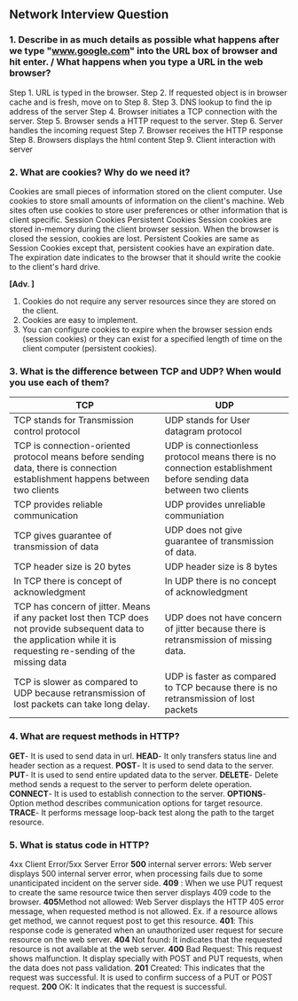 ## Network Interview Question

### 1. Describe in as much details as possible what happens after we type "www.google.com" into the URL box of browser and hit enter. / What happens when you type a URL in the web browser?
Step 1. URL is typed in the browser.
Step 2. If requested object is in browser cache and is fresh, move on to Step  8.
Step 3. DNS lookup to find the ip address of the server
Step 4. Browser initiates a TCP connection with the server.
Step 5. Browser sends a HTTP request to the server.
Step 6. Server handles the incoming request
Step 7. Browser receives the HTTP response
Step 8. Browsers displays the html content 
Step 9. Client interaction with server

### 2. What are cookies? Why do we need it?
Cookies are small pieces of information stored on the client computer. Use cookies to store small amounts of information on the client's machine. Web sites often use cookies to store user preferences or other information that is client specific.
Session Cookies
Persistent Cookies
Session cookies are stored in-memory during the client browser session. When the browser is closed the session, cookies are lost.
Persistent Cookies are same as Session Cookies except that, persistent cookies have an expiration date. The expiration date indicates to the browser that it should write the cookie to the client's hard drive.

**[Adv. ]**
1. Cookies do not require any server resources since they are stored on the client.
2. Cookies are easy to implement.
3. You can configure cookies to expire when the browser session ends (session cookies) or they can exist for a specified length of time on the client computer (persistent cookies).

### 3. What is the difference between TCP and UDP? When would you use each of them?
TCP|UDP
--|--
TCP stands for Transmission control protocol|UDP stands for User datagram protocol
TCP is connection-oriented protocol means before sending data, there is connection establishment happens between two clients|UDP is connectionless protocol means there is no connection establishment before sending data between two clients
TCP provides reliable communication|UDP provides unreliable communiation
TCP gives guarantee of transmission of data|UDP does not give guarantee of transmission of data.
TCP header size is 20 bytes|UDP header size is 8 bytes
In TCP there is concept of acknowledgment|In UDP there is no concept of acknowledgment
TCP has concern of jitter. Means if any packet lost then TCP does not provide subsequent data to the application while it is requesting re-sending of the missing data|UDP does not have concern of jitter because there is retransmission of missing data.
TCP is slower as compared to UDP because retransmission of lost packets can take long delay.|UDP is faster as compared to TCP because there is no retransmission of lost packets

### 4. What are request methods in HTTP?
**GET**- It is used to send data in url.
**HEAD**- It only transfers status line and header section as a request.
**POST**- It is used to send data to the server.
**PUT**- It is used to send entire updated data to the server. 
**DELETE**- Delete method sends a request to the server to perform delete operation.
**CONNECT**- It is used to establish connection to the server.
**OPTIONS**- Option method describes communication options for target resource.
**TRACE**- It performs message loop-back test along the path to the target resource.

### 5. What is status code in HTTP?
4xx Client Error/5xx Server Error
**500** internal server errors: Web server displays 500 internal server error, when processing fails due to some unanticipated incident on the server side. 
**409** : When we use PUT request to create the same resource twice then server displays 409 code to the browser.
**405**Method not allowed: Web Server displays the HTTP 405 error message, when requested method is not allowed. Ex. if a resource allows get method, we cannot request post to get this resource.
**401**: This response code is generated when an unauthorized user request for secure resource on the web server.
**404** Not found: It indicates that the requested resource is not available at the web server.
**400** Bad Request: This request shows malfunction. It display specially with POST and PUT requests, when the data does not pass validation.
**201** Created: This indicates that the request was successful. It is used to confirm success of a PUT or POST request.
**200** OK: It indicates that the request is successful.

